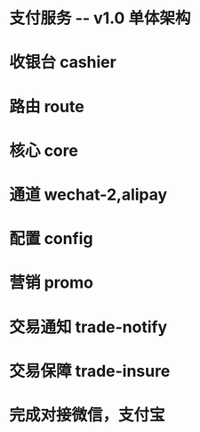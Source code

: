 # 支付服务 -- v1.0 单体架构

# 收银台  cashier
# 路由   route
# 核心   core
# 通道   wechat-2,alipay
# 配置   config
# 营销   promo
# 交易通知   trade-notify
# 交易保障   trade-insure


# 完成对接微信，支付宝